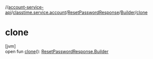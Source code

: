 //[account-service-api](../../../../index.md)/[classtime.service.account](../../index.md)/[ResetPasswordResponse](../index.md)/[Builder](index.md)/[clone](clone.md)

# clone

[jvm]\
open fun [clone](clone.md)(): [ResetPasswordResponse.Builder](index.md)
